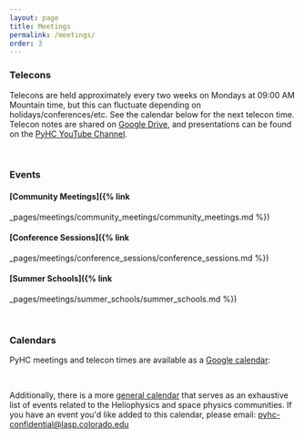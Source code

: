 ```yaml
---
layout: page
title: Meetings
permalink: /meetings/
order: 3
---
```

### Telecons

Telecons are held approximately every two weeks on Mondays at 09:00 AM Mountain time, but this can fluctuate depending on holidays/conferences/etc. See the calendar below for the next telecon time. Telecon notes are shared on [Google Drive](https://drive.google.com/drive/u/0/folders/1AhFUli3SGW9DHvIh81tFxPMgLtYSPXDm), and presentations can be found on the [PyHC YouTube Channel](https://www.youtube.com/@pythoninheliophysicscommun3732).

<br>

### Events

#### [Community Meetings]({% link
_pages/meetings/community_meetings/community_meetings.md %})

#### [Conference Sessions]({% link
_pages/meetings/conference_sessions/conference_sessions.md %})

#### [Summer Schools]({% link
_pages/meetings/summer_schools/summer_schools.md %})

<br>

### Calendars

PyHC meetings and telecon times are available as a [Google calendar](https://calendar.google.com/calendar?cid=NG42Z3YyaWZncDZyZ25rOGF1N2pzZjF1azBAZ3JvdXAuY2FsZW5kYXIuZ29vZ2xlLmNvbQ):
<br>
<div id="pyhccalendar-container"></div>
<br>

Additionally, there is a more [general calendar](https://helioanalytics.io/events-calendar) that serves as an exhaustive list of events related to the Heliophysics and space physics communities. If you have an event you'd like added to this calendar, please email: <a href="mailto:pyhc-confidential@lasp.colorado.edu">pyhc-confidential@lasp.colorado.edu</a>
<br><br>

<div id="helioanalyticscalendar-container"></div>

<script type="text/javascript">
    const timezone = Intl.DateTimeFormat().resolvedOptions().timeZone;
    const pyhchtml = `<iframe src="https://calendar.google.com/calendar/embed?height=600&wkst=1&bgcolor=%23f9e79f&showTitle=0&title=PyHC%20Events&showDate=1&showPrint=0&showTabs=1&showCalendars=0&showNav=1&src=NG42Z3YyaWZncDZyZ25rOGF1N2pzZjF1azBAZ3JvdXAuY2FsZW5kYXIuZ29vZ2xlLmNvbQ&color=%237CB342&ctz=${timezone}" width="100%" height="600" frameborder="0" scrolling="no"></iframe>`;
    const helioanalyticshtml = `<iframe src="https://calendar.google.com/calendar/embed?height=600&wkst=1&bgcolor=%23ffffff&src=aWJwbWhrMTFlMWEyMTFpa3V0bGY1M2d0ZnNAZ3JvdXAuY2FsZW5kYXIuZ29vZ2xlLmNvbQ&color=%23D50000&ctz=${timezone}" width="100%" height="600" frameborder="0" scrolling="no"></iframe>`;
    document.getElementById('pyhccalendar-container').innerHTML = pyhchtml;
    document.getElementById('helioanalyticscalendar-container').innerHTML = helioanalyticshtml;
</script>
